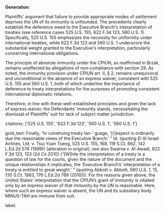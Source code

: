 **Generation:**

Plaintiffs' argument that failure to provide appropriate modes of settlement deprives the UN of its immunity is unfounded. The precedents clearly establish the deference owed to the Executive Branch's interpretation of treaties (see reference cases 525 U.S. 155, 622 F.3d 123, 560 U.S. 1). Specifically, 525 U.S. 155 emphasizes the necessity for uniformity under international treaties, while 622 F.3d 123 and 560 U.S. 1 underscore the substantial weight granted to the Executive's interpretation, particularly concerning international obligations.

The principle of absolute immunity under the CPIUN, as reaffirmed in Brzak, remains unaffected by allegations of non-compliance with section 29. As noted, the immunity provision under CPIUN art. II, § 2, remains unequivocal and unconditional in the absence of an express waiver, consistent with 525 U.S. 155 and 560 U.S. 1, both of which underline the importance of deference to treaty interpretations for the purposes of promoting consistent international diplomatic relations.

Therefore, in line with these well-established principles and given the lack of express waiver, the Defendants' immunity stands, necessitating the dismissal of Plaintiffs’ suit for lack of subject matter jurisdiction.

citations: ['525 U.S. 155', '622 F.3d 123', '560 U.S. 1', '560 U.S. 1']

gold_text: Finally, “in construing treaty lan-' guage, ‘[r]espect is ordinarily due the reasonable views of the Executive Branch.’ ” Id. (quoting El Al Israel Airlines, Ltd. v. Tsui Yuan Tseng, 525 U.S. 155, 168, 119 S.Ct. 662, 142 L.Ed.2d 576 (1999)) (alteration in original); see also Swarna v. Al-Awadi, 622 F.3d 123, 133 (2d Cir.2010) (“[W]hile the interpretation of a treaty is a question of law for the courts, given the nature of the document and the unique relationships it implicates, the ‘Executive Branch’s’ interpretation of a treaty is entitled to great weight.’ ” (quoting Abbott v. Abbott, 560 U.S. 1, 15, 130 S.Ct. 1983, 176 L.Ed.2d 789 (2010))). For the reasons given above, the United States’ interpretation that the CPIUN’s grant of immunity is vitiated only by an express waiver of that immunity by the UN is reasonable. Here, where such an express waiver is absent, the UN and its subsidiary body MINUS-TAH are immune from suit.

label: 